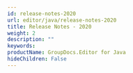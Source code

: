 ```yaml
---
id: release-notes-2020
url: editor/java/release-notes-2020
title: Release Notes - 2020
weight: 2
description: ""
keywords: 
productName: GroupDocs.Editor for Java
hideChildren: False
---
```

